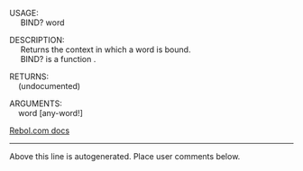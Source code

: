 USAGE:  
&nbsp;&nbsp;&nbsp;&nbsp;&nbsp;BIND?&nbsp;word&nbsp;  
  
DESCRIPTION:  
&nbsp;&nbsp;&nbsp;&nbsp;&nbsp;Returns&nbsp;the&nbsp;context&nbsp;in&nbsp;which&nbsp;a&nbsp;word&nbsp;is&nbsp;bound.  
&nbsp;&nbsp;&nbsp;&nbsp;&nbsp;BIND?&nbsp;is&nbsp;a&nbsp;function&nbsp;.  
  
RETURNS:  
&nbsp;&nbsp;&nbsp;&nbsp;(undocumented)  
  
ARGUMENTS:  
&nbsp;&nbsp;&nbsp;&nbsp;word&nbsp;[any-word!]  

[Rebol.com docs](http://www.rebol.com/r3/docs/functions/bind-q.html)
___
Above this line is autogenerated. Place user comments below.